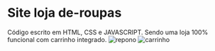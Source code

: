 # Site loja de-roupas
Código escrito em HTML, CSS e JAVASCRIPT. Sendo uma loja 100% funcional com carrinho integrado.
![repono](https://user-images.githubusercontent.com/116386596/220799619-994bd01b-c1f4-4d00-8fe3-785894d53783.png)
![carrinho](https://user-images.githubusercontent.com/116386596/220799617-756bb61a-f6b1-4769-9f1e-092f25ae96f2.png)
